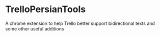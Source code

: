 # TrelloPersianTools
A chrome extension to help Trello better support bidirectional texts and some other useful additions
